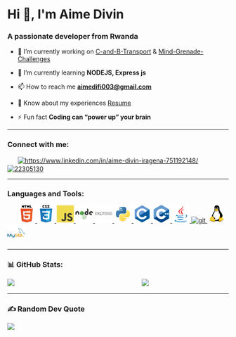 <h1 >Hi 👋, I'm Aime Divin</h1>
<h3 >A passionate developer from Rwanda</h3>
          
   - 🔭 I’m currently working on [C-and-B-Transport](https://github.com/aimedivin/C-and-B-Transport) & [Mind-Grenade-Challenges](https://github.com/aimedivin/Mind-Grenade-Challenges)

   - 🌱 I’m currently learning **NODEJS, Express js**

   - 📫 How to reach me **aimedifi003@gmail.com**
  
   - 📄 Know about my experiences [Resume](https://drive.google.com/file/d/1l9WghZKwNTVyrNr_jKfOrCMnSbTs9lgL/view?usp=sharing)
  
   - ⚡ Fun fact **Coding can “power up” your brain**
&nbsp;
<hr>
<h3 align="left">Connect with me:</h3>
<p align="left">&nbsp;&nbsp;&nbsp;&nbsp;&nbsp;
<a href="https://linkedin.com/in/https://www.linkedin.com/in/aime-divin-iragena-751192148/" target="blank"><img align="center" src="https://raw.githubusercontent.com/rahuldkjain/github-profile-readme-generator/master/src/images/icons/Social/linked-in-alt.svg" alt="https://www.linkedin.com/in/aime-divin-iragena-751192148/" height="30" width="40" /></a>
<a href="https://stackoverflow.com/users/22305130" target="blank"><img align="center" src="https://raw.githubusercontent.com/rahuldkjain/github-profile-readme-generator/master/src/images/icons/Social/stack-overflow.svg" alt="22305130" height="30" width="40" /></a>
</p>

<hr>

<h3 align="left">Languages and Tools:</h3>
<p align="left"> 
  &nbsp;&nbsp;&nbsp;&nbsp;&nbsp;
  <a href="https://www.w3.org/html/" target="_blank" rel="noreferrer"> 
    <img src="https://raw.githubusercontent.com/devicons/devicon/master/icons/html5/html5-original-wordmark.svg" alt="html5" width="40" height="40"/>
  </a> 
  <a href="https://www.w3schools.com/css/" target="_blank" rel="noreferrer"> 
    <img src="https://raw.githubusercontent.com/devicons/devicon/master/icons/css3/css3-original-wordmark.svg" alt="css3" width="40" height="40"/>
  </a> 
  <!--<a href="https://getbootstrap.com" target="_blank" rel="noreferrer"> 
  <img src="https://raw.githubusercontent.com/devicons/devicon/master/icons/bootstrap/bootstrap-plain-wordmark.svg" alt="bootstrap" width="40" height="40"/> 
  </a> -->
  <a href="https://developer.mozilla.org/en-US/docs/Web/JavaScript" target="_blank" rel="noreferrer"> 
    <img src="https://raw.githubusercontent.com/devicons/devicon/master/icons/javascript/javascript-original.svg" alt="javascript" width="40" height="40"/> 
  </a>
  <a href="https://nodejs.org" target="_blank" rel="noreferrer"> 
    <img src="https://raw.githubusercontent.com/devicons/devicon/master/icons/nodejs/nodejs-original-wordmark.svg" alt="nodejs" width="40" height="40"/> 
  </a> 
  <a href="https://expressjs.com" target="_blank" rel="noreferrer"> 
    <img src="https://raw.githubusercontent.com/devicons/devicon/master/icons/express/express-original-wordmark.svg" alt="express" width="40" height="40"/> 
  </a> 
  <a href="https://www.python.org" target="_blank" rel="noreferrer"> 
    <img src="https://raw.githubusercontent.com/devicons/devicon/master/icons/python/python-original.svg" alt="python" width="40" height="40"/> 
  </a> 
  <a href="https://www.cprogramming.com/" target="_blank" rel="noreferrer"> 
    <img src="https://raw.githubusercontent.com/devicons/devicon/master/icons/c/c-original.svg" alt="c" width="40" height="40"/> 
  </a> 
  <a href="https://www.w3schools.com/cpp/" target="_blank" rel="noreferrer"> 
    <img src="https://raw.githubusercontent.com/devicons/devicon/master/icons/cplusplus/cplusplus-original.svg" alt="cplusplus" width="40" height="40"/> 
  </a> 
  <a href="https://www.java.com" target="_blank" rel="noreferrer"> 
    <img src="https://raw.githubusercontent.com/devicons/devicon/master/icons/java/java-original.svg" alt="java" width="40" height="40"/> 
  </a> 
  <a href="https://git-scm.com/" target="_blank" rel="noreferrer"> 
    <img src="https://www.vectorlogo.zone/logos/git-scm/git-scm-icon.svg" alt="git" width="40" height="40"/> 
  </a>  
  <a href="https://www.linux.org/" target="_blank" rel="noreferrer"> 
    <img src="https://raw.githubusercontent.com/devicons/devicon/master/icons/linux/linux-original.svg" alt="linux" width="40" height="40"/> 
  </a> 
  <a href="https://www.mysql.com/" target="_blank" rel="noreferrer"> 
    <img src="https://raw.githubusercontent.com/devicons/devicon/master/icons/mysql/mysql-original-wordmark.svg" alt="mysql" width="40" height="40"/>
  </a> 
</p>
<hr>

<h3>📊 GitHub Stats:</h3>
<div>
  <img align="left" width="45%" src="https://github-readme-stats.vercel.app/api?username=aimedivin&theme=highcontrast&hide_border=true&include_all_commits=true&count_private=true"/>
  &nbsp;&nbsp;&nbsp;&nbsp;&nbsp;&nbsp;&nbsp;&nbsp;&nbsp;&nbsp;&nbsp;&nbsp;&nbsp;&nbsp;&nbsp;&nbsp;&nbsp;&nbsp;&nbsp;   
  <img align="rght" width="34.5%" src="https://github-readme-stats.vercel.app/api/top-langs/?username=aimedivin&theme=highcontrast&hide_border=true&include_all_commits=true&count_private=true&layout=compact">
  &nbsp;&nbsp;&nbsp;&nbsp;&nbsp;
  &nbsp;&nbsp;&nbsp;&nbsp;&nbsp;
</div>
<hr>

### ✍️ Random Dev Quote
![](https://quotes-github-readme.vercel.app/api?type=horizontal&theme=radical)


